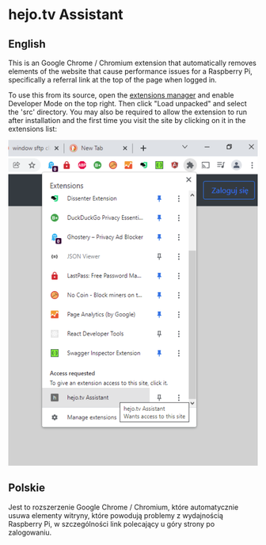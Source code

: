 
# hejo.tv Assistant

## English

This is an Google Chrome / Chromium extension that automatically removes elements of the website that cause performance issues for a Raspberry Pi, specifically a referral link at the top of the page when logged in.

To use this from its source, open the [extensions manager](chrome://extensions/) and enable Developer Mode on the top right. Then click "Load unpacked" and select the 'src' directory. You may also be required to allow the extension to run after installation and the first time you visit the site by clicking on it in the extensions list:

![Allow Extension Access](docs/images/access.png)


## Polskie

Jest to rozszerzenie Google Chrome / Chromium, które automatycznie usuwa elementy witryny, które powodują problemy z wydajnością Raspberry Pi, w szczególności link polecający u góry strony po zalogowaniu.

